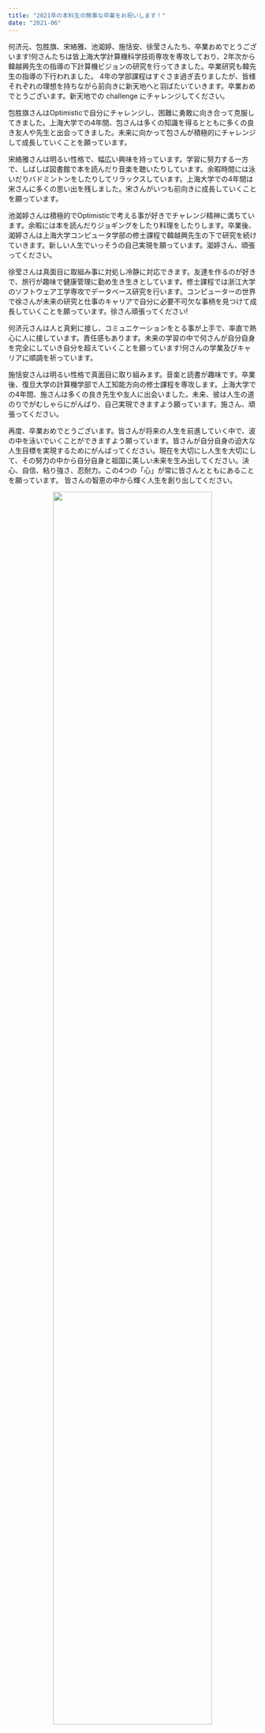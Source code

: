 ```yaml
---
title: "2021年の本科生の無事な卒業をお祝いします！"
date: "2021-06"
---
```


何济元、包胜旗、宋絡雅、池洳婷、施恬安、徐莹さんたち、卒業おめでとうございます!何さんたちは皆上海大学計算機科学技術専攻を専攻しており、2年次から韓越興先生の指導の下計算機ビジョンの研究を行ってきました。卒業研究も韓先生の指導の下行われました。 4年の学部課程はすぐさま過ぎ去りましたが、皆様それぞれの理想を持ちながら前向きに新天地へと羽ばたいていきます。卒業おめでとうございます。新天地での challenge にチャレンジしてください。

包胜旗さんはOptimisticで自分にチャレンジし、困難に勇敢に向き合って克服してきました。上海大学での4年間、包さんは多くの知識を得るとともに多くの良き友人や先生と出会ってきました。未来に向かって包さんが積極的にチャレンジして成長していくことを願っています。

宋絡雅さんは明るい性格で、幅広い興味を持っています。学習に努力する一方で、しばしば図書館で本を読んだり音楽を聴いたりしています。余暇時間には泳いだりバドミントンをしたりしてリラックスしています。上海大学での4年間は宋さんに多くの思い出を残しました。宋さんがいつも前向きに成長していくことを願っています。

池洳婷さんは積極的でOptimisticで考える事が好きでチャレンジ精神に満ちています。余暇には本を読んだりジョギングをしたり料理をしたりします。卒業後、洳婷さんは上海大学コンピュータ学部の修士課程で韓越興先生の下で研究を続けていきます。新しい人生でいっそうの自己実現を願っています。洳婷さん、頑張ってください。

徐莹さんは真面目に取組み事に対処し冷静に対応できます。友達を作るのが好きで、旅行が趣味で健康管理に勤め生き生きとしています。修士課程では浙江大学のソフトウェア工学専攻でデータベース研究を行います。コンピューターの世界で徐さんが未来の研究と仕事のキャリアで自分に必要不可欠な事柄を見つけて成長していくことを願っています。徐さん頑張ってください!

何济元さんは人と真剣に接し、コミュニケーションをとる事が上手で、率直で熱心に人に接しています。責任感もあります。未来の学習の中で何さんが自分自身を完全にしていき自分を超えていくことを願っています!何さんの学業及びキャリアに順調を祈っています。

施恬安さんは明るい性格で真面目に取り組みます。音楽と読書が趣味です。卒業後、復旦大学の計算機学部で人工知能方向の修士課程を専攻します。上海大学での4年間、施さんは多くの良き先生や友人に出会いました。未来、彼は人生の道のりでがむしゃらにがんばり、自己実現できますよう願っています。施さん、頑張ってください。

再度、卒業おめでとうございます。皆さんが将来の人生を前進していく中で、波の中を泳いでいくことができますよう願っています。皆さんが自分自身の迫大な人生目標を実現するためにがんばってください。現在を大切にし人生を大切にして、その努力の中から自分自身と祖国に美しい未来を生み出してください。決心、自信、粘り強さ、忍耐力。この4つの「心」が常に皆さんとともにあることを願っています。 皆さんの智恵の中から輝く人生を創り出してください。

<p align="center">
    <img src="/images/indexPic/2021/20210618.jpg" style="width: 80%">
</p>